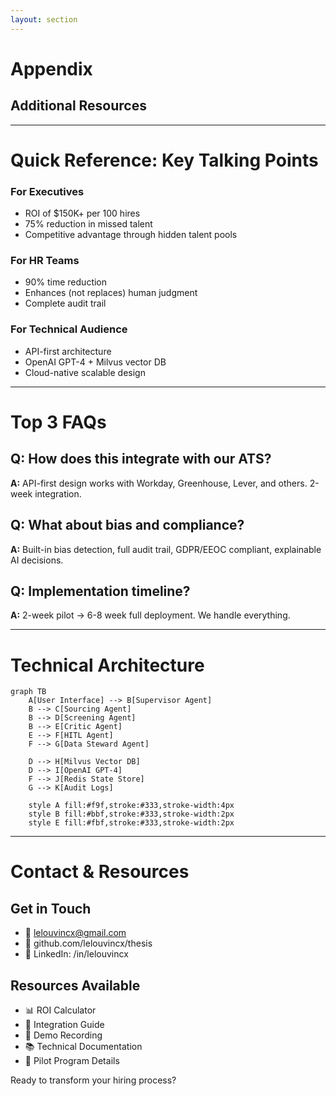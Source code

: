 ```yaml
---
layout: section
---
```


# Appendix

## Additional Resources

---

# Quick Reference: Key Talking Points

<div class="grid grid-cols-1 gap-6">

<div v-click>
  <h3 class="text-blue-500">For Executives</h3>
  <ul>
    <li>ROI of $150K+ per 100 hires</li>
    <li>75% reduction in missed talent</li>
    <li>Competitive advantage through hidden talent pools</li>
  </ul>
</div>

<div v-click>
  <h3 class="text-green-500">For HR Teams</h3>
  <ul>
    <li>90% time reduction</li>
    <li>Enhances (not replaces) human judgment</li>
    <li>Complete audit trail</li>
  </ul>
</div>

<div v-click>
  <h3 class="text-purple-500">For Technical Audience</h3>
  <ul>
    <li>API-first architecture</li>
    <li>OpenAI GPT-4 + Milvus vector DB</li>
    <li>Cloud-native scalable design</li>
  </ul>
</div>

</div>

---

# Top 3 FAQs

<v-clicks>

## Q: How does this integrate with our ATS?
**A:** API-first design works with Workday, Greenhouse, Lever, and others. 2-week integration.

## Q: What about bias and compliance?
**A:** Built-in bias detection, full audit trail, GDPR/EEOC compliant, explainable AI decisions.

## Q: Implementation timeline?
**A:** 2-week pilot → 6-8 week full deployment. We handle everything.

</v-clicks>

---

# Technical Architecture

```mermaid {scale: 0.8}
graph TB
    A[User Interface] --> B[Supervisor Agent]
    B --> C[Sourcing Agent]
    B --> D[Screening Agent]
    B --> E[Critic Agent]
    E --> F[HITL Agent]
    F --> G[Data Steward Agent]
    
    D --> H[Milvus Vector DB]
    D --> I[OpenAI GPT-4]
    F --> J[Redis State Store]
    G --> K[Audit Logs]
    
    style A fill:#f9f,stroke:#333,stroke-width:4px
    style B fill:#bbf,stroke:#333,stroke-width:2px
    style E fill:#fbf,stroke:#333,stroke-width:2px
```

---

# Contact & Resources

<div class="grid grid-cols-2 gap-8">

<div>

## Get in Touch
- 📧 lelouvincx@gmail.com
- 🔗 github.com/lelouvincx/thesis
- 💼 LinkedIn: /in/lelouvincx

</div>

<div>

## Resources Available
- 📊 ROI Calculator
- 📄 Integration Guide
- 🎥 Demo Recording
- 📚 Technical Documentation
- 🧪 Pilot Program Details

</div>

</div>

<div class="mt-8 text-center">
  <div class="text-2xl font-bold">Ready to transform your hiring process?</div>
</div>